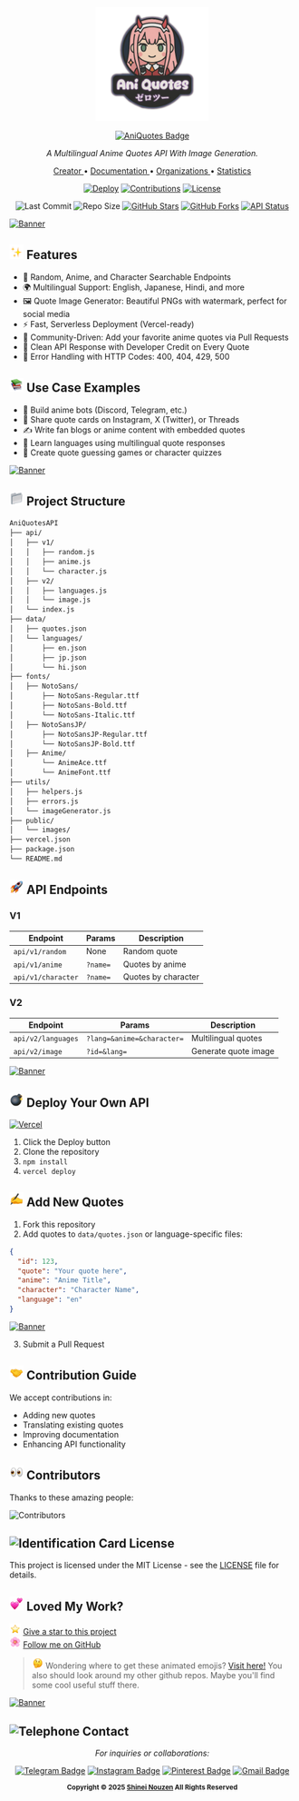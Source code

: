 <div align="center"><a href="https://github.com/AniQuotes"><img src="https://github.com/Shineii86/AniQuotesAPI/blob/main/assets/LogoSD.png" LOGO" width="200" height="200"/></a>

[![AniQuotes Badge](https://img.shields.io/endpoint?url=https://aniquotesapi.vercel.app/api/badge)](https://aniquotesapi.vercel.app/api/badge)


*A Multilingual Anime Quotes API With Image Generation.*
    
<a href="https://github.com/Shineii86"> Creator </a> •
    <a href="https://github.com/AniQuotes/Documentation"> Documentation </a> •
    <a href="https://github.com/AniQuotes"> Organizations </a> • <a href="https://github.com/AniQuotes/Statistics"> Statistics </a>

[![Deploy](https://img.shields.io/badge/Deployed%20on-Vercel-black?logo=vercel)](https://aniquotesapi.vercel.app)
[![Contributions](https://img.shields.io/badge/Contributions-Welcome-brightgreen)](CONTRIBUTING.md)
[![License](https://img.shields.io/badge/License-MIT-blue)](LICENSE)

![Last Commit](https://img.shields.io/github/last-commit/Shineii86/AniQuotesAPI?style=for-the-badge)
![Repo Size](https://img.shields.io/github/repo-size/Shineii86/AniQuotesAPI?style=for-the-badge) [![GitHub Stars](https://img.shields.io/github/stars/Shineii86/AniQuotesAPI?style=for-the-badge)](https://github.com/Shineii86/AniQuotesAPI/stargazers) [![GitHub Forks](https://img.shields.io/github/forks/Shineii86/AniQuotesAPI?style=for-the-badge)](https://github.com/Shineii86/AniQuotesAPI/fork)
[![API Status](https://img.shields.io/website?down_color=lightgrey&down_message=offline&label=API%20Status&style=for-the-badge&up_color=green&up_message=online&url=https%3A%2F%2Faniquotesapi.vercel.app)](https://aniquotesapi.vercel.app)

</div>

<a href="https://github.com/Shineii86/AniPay">
<img src="https://github.com/Shineii86/AniPay/blob/main/Source/Banner1.png" alt="Banner">
</a>
  
## <img src="https://raw.githubusercontent.com/Shineii86/Emojis/main/Activity/Sparkles.webp" alt="Sparkles" width="25" height="25" /> Features

- 🔀 Random, Anime, and Character Searchable Endpoints
- 🌍 Multilingual Support: English, Japanese, Hindi, and more
- 🖼️ Quote Image Generator: Beautiful PNGs with watermark, perfect for social media
- ⚡ Fast, Serverless Deployment (Vercel-ready)
- 👥 Community-Driven: Add your favorite anime quotes via Pull Requests
- 📜 Clean API Response with Developer Credit on Every Quote
- 🧠 Error Handling with HTTP Codes: 400, 404, 429, 500

## <img src="https://raw.githubusercontent.com/Shineii86/Emojis/main/Objects/Books.webp" alt="Books" width="25" height="25" /> Use Case Examples
- 🎌 Build anime bots (Discord, Telegram, etc.)
- 🌈 Share quote cards on Instagram, X (Twitter), or Threads
- ✍️ Write fan blogs or anime content with embedded quotes
- 💬 Learn languages using multilingual quote responses
- 🧩 Create quote guessing games or character quizzes

<a href="https://github.com/Shineii86/AniPay">
<img src="https://github.com/Shineii86/AniPay/blob/main/Source/Banner2.png" alt="Banner">
</a>

## <img src="https://raw.githubusercontent.com/Shineii86/Emojis/main/Objects/File%20Folder.webp" alt="File Folder" width="25" height="25" /> Project Structure
```bash
AniQuotesAPI
├── api/
│   ├── v1/
│   │   ├── random.js
│   │   ├── anime.js
│   │   └── character.js
│   ├── v2/
│   │   ├── languages.js
│   │   └── image.js
│   └── index.js
├── data/
│   ├── quotes.json
│   └── languages/
│       ├── en.json
│       ├── jp.json
│       └── hi.json
├── fonts/
│   ├── NotoSans/
│       ├── NotoSans-Regular.ttf
│       ├── NotoSans-Bold.ttf
│       └── NotoSans-Italic.ttf
│   ├── NotoSansJP/
│       ├── NotoSansJP-Regular.ttf
│       └── NotoSansJP-Bold.ttf
│   ├── Anime/
│       └── AnimeAce.ttf
│       └── AnimeFont.ttf
├── utils/
│   ├── helpers.js
│   ├── errors.js
│   └── imageGenerator.js
├── public/
│   └── images/
├── vercel.json
├── package.json
└── README.md
```

## <img src="https://raw.githubusercontent.com/Shineii86/Emojis/main/Travel and Places/Rocket.webp" alt="Rocket" width="25" height="25" /> API Endpoints

### V1
| Endpoint | Params | Description |
|----------|--------|-------------|
| `api/v1/random` | None | Random quote |
| `api/v1/anime` | `?name=` | Quotes by anime |
| `api/v1/character` | `?name=` | Quotes by character |

### V2
| Endpoint | Params | Description |
|----------|--------|-------------|
| `api/v2/languages` | `?lang=&anime=&character=` | Multilingual quotes |
| `api/v2/image` | `?id=&lang=` | Generate quote image |

<a href="https://github.com/Shineii86/AniPay">
    <img src="https://github.com/Shineii86/AniPay/blob/main/Source/Banner3.png" alt="Banner">
</a>

## <img src="https://raw.githubusercontent.com/Shineii86/Emojis/main/Objects/Bomb.webp" alt="Bomb" width="25" height="25" /> Deploy Your Own API

[![Vercel](https://vercel.com/button)](https://vercel.com/new/clone?repository-url=https://github.com/Shineii86/aniquotesapi)

1. Click the Deploy button
2. Clone the repository
3. `npm install`
4. `vercel deploy`

## <img src="https://raw.githubusercontent.com/Shineii86/Emojis/main/People/Writing%20Hand.webp" alt="Writing Hand" width="25" height="25" /> Add New Quotes

1. Fork this repository
2. Add quotes to `data/quotes.json` or language-specific files:
```json
{
  "id": 123,
  "quote": "Your quote here",
  "anime": "Anime Title",
  "character": "Character Name",
  "language": "en"
}
```
<a href="https://github.com/Shineii86/AniPay">
    <img src="https://github.com/Shineii86/AniPay/blob/main/Source/Banner4.png" alt="Banner">
</a>

3. Submit a Pull Request

## <img src="https://raw.githubusercontent.com/Shineii86/Emojis/main/People/Handshake.webp" alt="Handshake" width="25" height="25" /> Contribution Guide

We accept contributions in:
- Adding new quotes
- Translating existing quotes
- Improving documentation
- Enhancing API functionality

## <img src="https://raw.githubusercontent.com/Shineii86/Emojis/main/People/Eyes.webp" alt="Eyes" width="25" height="25" /> Contributors

Thanks to these amazing people:

![Contributors](https://contrib.rocks/image?repo=Shineii86/AniQuotesAPI)

## <img src="https://raw.githubusercontent.com/Shineii86/AniEmojis/main/Objects/Identification%20Card.webp" alt="Identification Card" width="25" height="25" /> License
This project is licensed under the MIT License - see the [LICENSE](LICENSE) file for details.

## <img src="https://raw.githubusercontent.com/Shineii86/Emojis/main/Symbols/Two%20Hearts.webp" alt="Two Hearts" width="25" height="25" /> Loved My Work?

<img src="https://raw.githubusercontent.com/Shineii86/Emojis/main/Animals%20and%20Nature/Star.webp" alt="Star" width="20" height="20" />&nbsp;[Give a star to this project](https://github.com/Shineii86/AniPay/) <br/>
<img src="https://raw.githubusercontent.com/Shineii86/Emojis/main/Animals%20and%20Nature/Cherry%20Blossom.webp" alt="Cherry Blossom" width="20" height="20" />&nbsp;[Follow me on GitHub](https://github.com/Shineii86/Shineii86)<br/>

> <img src="https://raw.githubusercontent.com/Shineii86/Emojis/main/Smileys/Thinking%20Face.webp" alt="Thinking Face" width="20" height="20" /> Wondering where to get these animated emojis?
> [Visit here!](https://github.com/Shineii86/AniEmojis) You also should look around my other github repos. Maybe you'll find some cool useful stuff there.

<a href="https://github.com/Shineii86/AniPay">
<img src="https://github.com/Shineii86/AniPay/blob/main/Source/Banner6.png" alt="Banner">
</a>

## <img src="https://raw.githubusercontent.com/Shineii86/AniEmojis/refs/heads/main/Objects/Telephone.webp" alt="Telephone" width="25" height="25" /> Contact

<div align="center">
  
  *For inquiries or collaborations:*
     
[![Telegram Badge](https://img.shields.io/badge/-Telegram-2CA5E0?style=flat&logo=Telegram&logoColor=white)](https://telegram.me/Shineii86 "Contact on Telegram")
[![Instagram Badge](https://img.shields.io/badge/-Instagram-C13584?style=flat&logo=Instagram&logoColor=white)](https://instagram.com/ikx7.a "Follow on Instagram")
[![Pinterest Badge](https://img.shields.io/badge/-Pinterest-E60023?style=flat&logo=Pinterest&logoColor=white)](https://pinterest.com/ikx7a "Follow on Pinterest")
[![Gmail Badge](https://img.shields.io/badge/-Gmail-D14836?style=flat&logo=Gmail&logoColor=white)](mailto:ikx7a@hotmail.com "Send an Email")

  <sup><b>Copyright © 2025 <a href="https://telegram.me/Shineii86">Shinei Nouzen</a> All Rights Reserved</b></sup>

</div>
